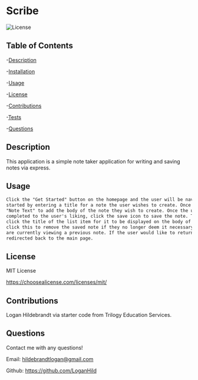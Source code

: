   # Scribe

  ![License](https://img.shields.io/badge/license-MITLicense-success?style=plastic&logo=appveyor)

  ## Table of Contents
  -[Description](#description)

  -[Installation](#installation)

  -[Usage](#usage)

  -[License](#license)

  -[Contributions](#contributions)

  -[Tests](#tests)

  -[Questions](#questions)


  ## Description
  This application is a simple note taker application for writing and saving notes via express.

  ## Usage
  ```md 
  Click the "Get Started" button on the homepage and the user will be navigated to the second page. This is where the magic happens. Click the section titled "Note Title" to get
  started by entering a title for a note the user wishes to create. Once the title has been entered the user can either press the "Tab" button or click on the next section titled
  "Note Text" to add the body of the note they wish to create. Once the user has started a save icon will appear in the top right hand corner of the page. After the note is
  completed to the user's liking, click the save icon to save the note. The saved note will then be displayed on the left hand side of the screen as a list. The user can then
  click the title of the list item for it to be displayed on the body of the page. Each list item will also have a red trashcan symbol signifying a delete option. The user can
  click this to remove the saved note if they no longer deem it necessary. The user can also click the "+" symbol located on the top right hand corner to begin a new note if they
  are currently viewing a previous note. If the user would like to return to the main page, click the "Scribe" header located on the top left hand corner of the page to be
  redirected back to the main page. 
  ```
  ## License
 
  MIT License

  <https://choosealicense.com/licenses/mit/>

  ## Contributions
  Logan Hildebrandt via starter code from Trilogy Education Services.

  ## Questions
  Contact me with any questions!

  Email: <hildebrandtlogan@gmail.com>

  Github: <https://github.com/LoganHild>
